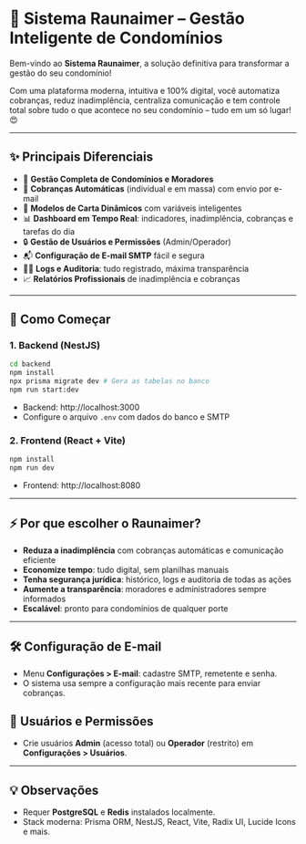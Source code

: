 # 🚀 Sistema Raunaimer – Gestão Inteligente de Condomínios

Bem-vindo ao **Sistema Raunaimer**, a solução definitiva para transformar a gestão do seu condomínio! 

Com uma plataforma moderna, intuitiva e 100% digital, você automatiza cobranças, reduz inadimplência, centraliza comunicação e tem controle total sobre tudo o que acontece no seu condomínio – tudo em um só lugar! 😍

---

## ✨ Principais Diferenciais

- 🏢 **Gestão Completa de Condomínios e Moradores**
- 💸 **Cobranças Automáticas** (individual e em massa) com envio por e-mail
- 📄 **Modelos de Carta Dinâmicos** com variáveis inteligentes
- 📊 **Dashboard em Tempo Real**: indicadores, inadimplência, cobranças e tarefas do dia
- 🔒 **Gestão de Usuários e Permissões** (Admin/Operador)
- 📬 **Configuração de E-mail SMTP** fácil e segura
- 🕵️‍♂️ **Logs e Auditoria**: tudo registrado, máxima transparência
- 📈 **Relatórios Profissionais** de inadimplência e cobranças

---

## 🚦 Como Começar

### 1. Backend (NestJS)
```bash
cd backend
npm install
npx prisma migrate dev # Gera as tabelas no banco
npm run start:dev
```
- Backend: http://localhost:3000
- Configure o arquivo `.env` com dados do banco e SMTP

### 2. Frontend (React + Vite)
```bash
npm install
npm run dev
```
- Frontend: http://localhost:8080

---

## ⚡️ Por que escolher o Raunaimer?
- **Reduza a inadimplência** com cobranças automáticas e comunicação eficiente
- **Economize tempo**: tudo digital, sem planilhas manuais
- **Tenha segurança jurídica**: histórico, logs e auditoria de todas as ações
- **Aumente a transparência**: moradores e administradores sempre informados
- **Escalável**: pronto para condomínios de qualquer porte

---

## 🛠️ Configuração de E-mail
- Menu **Configurações > E-mail**: cadastre SMTP, remetente e senha.
- O sistema usa sempre a configuração mais recente para enviar cobranças.

## 👥 Usuários e Permissões
- Crie usuários **Admin** (acesso total) ou **Operador** (restrito) em **Configurações > Usuários**.

---

## 💡 Observações
- Requer **PostgreSQL** e **Redis** instalados localmente.
- Stack moderna: Prisma ORM, NestJS, React, Vite, Radix UI, Lucide Icons e mais.
